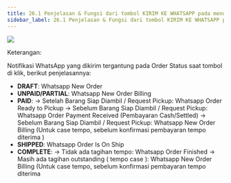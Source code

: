 ```yaml
---
title: 26.1 Penjelasan & Fungsi dari tombol KIRIM KE WHATSAPP pada menu Pesanan
sidebar_label: 26.1 Penjelasan & Fungsi dari tombol KIRIM KE WHATSAPP pada menu Pesanan
---
```

![](/img/button-kirim-ke-whatsapp.png)

K﻿eterangan: 

Notifikasi WhatsApp yang dikirim tergantung pada Order Status saat tombol di klik, berikut penjelasannya:

* **DRAFT**: Whatsapp New Order
* **UNPAID/PARTIAL**: Whatsapp New Order Billing
* **PAID**:
  -> Setelah Barang Siap Diambil / Request Pickup: Whatsapp Order Ready to Pickup
  -> Sebelum Barang Siap Diambil / Request Pickup: Whatsapp Order Payment Received (Pembayaran Cash/Settled)
  -> Sebelum Barang Siap Diambil / Request Pickup: Whatsapp New Order Billing (Untuk case tempo, sebelum konfirmasi pembayaran tempo diterima )
* **SHIPPED**: Whatsapp Order Is On Ship
* **COMPLETE**:
  -> Tidak ada tagihan tempo: Whatsapp Order Finished
  -> Masih ada tagihan outstanding ( tempo case ): Whatsapp New Order Billing (Untuk case tempo, sebelum konfirmasi pembayaran tempo diterima